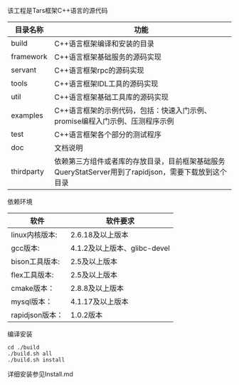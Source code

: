该工程是Tars框架C++语言的源代码

目录名称 |功能
------------------|----------------
build        |C++语言框架编译和安装的目录
framework    |C++语言框架基础服务的源码实现
servant      |C++语言框架rpc的源码实现
tools        |C++语言框架IDL工具的源码实现
util         |C++语言框架基础工具库的源码实现
examples     |C++语言框架的示例代码，包括：快速入门示例、promise编程入门示例、压测程序示例
test         |C++语言框架各个部分的测试程序
doc          |文档说明
thirdparty   |依赖第三方组件或者库的存放目录，目前框架基础服务QueryStatServer用到了rapidjson，需要下载放到这个目录

依赖环境

软件 |软件要求
------|--------
linux内核版本:      |	2.6.18及以上版本
gcc版本:          	|   4.1.2及以上版本、glibc-devel
bison工具版本:      |	2.5及以上版本
flex工具版本:       |	2.5及以上版本
cmake版本：       	|   2.8.8及以上版本
mysql版本：         |	4.1.17及以上版本
rapidjson版本：     |   1.0.2版本

编译安装

```
cd ./build
./build.sh all
./build.sh install
```
详细安装参见Install.md